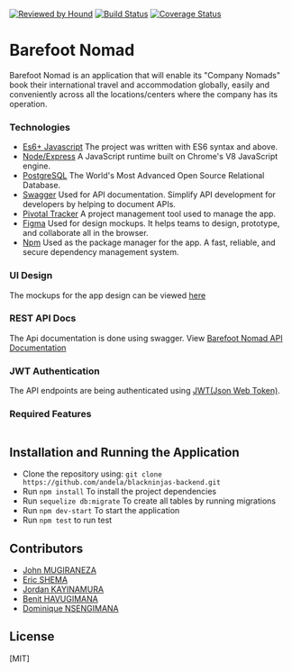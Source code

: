 [![Reviewed by Hound](https://img.shields.io/badge/Reviewed%20by-Hound-blueviolet)](https://houndci.com)
[![Build Status](https://travis-ci.org/andela/blackninjas-backend.svg?branch=develop)](https://travis-ci.org/andela/blackninjas-backend/)
[![Coverage Status](https://coveralls.io/repos/github/andela/blackninjas-backend/badge.svg?branch=ch-integrate-covellars-%23169817858)](https://coveralls.io/github/andela/blackninjas-backend?branch=ch-integrate-covellars-%23169817858)
# Barefoot Nomad
Barefoot Nomad is an application that will enable its "Company Nomads" book their international travel and accommodation globally, easily and conveniently across all the locations/centers where the company has its operation.

### Technologies
* [Es6+ Javascript](https://www.ecma-international.org/ecma-262/9.0/index.html) The project was written with ES6 syntax and above.
* [Node/Express](https://nodejs.org/en/) A JavaScript runtime built on Chrome's V8 JavaScript engine.
* [PostgreSQL](https://www.postgresql.org/) The World's Most Advanced Open Source Relational Database.
* [Swagger](https://swagger.io/) Used for API documentation. Simplify API development for developers by helping to document APIs.
* [Pivotal Tracker](https://www.pivotaltracker.com) A project management tool used to manage the app.
* [Figma](https://www.figma.com/) Used for design mockups. It helps teams to design, prototype, and collaborate all in the browser.
* [Npm](https://www.npmjs.com/) Used as the package manager for the app. A fast, reliable, and secure dependency management system.



### UI Design
The mockups for the app design can be viewed [here](https://www.pivotaltracker.com/n/projects/2419089)


### REST API Docs
The Api documentation is done using swagger. View [Barefoot Nomad API Documentation](https://)

### JWT Authentication
The API endpoints are being authenticated using [JWT(Json Web Token)](https://jwt.io/).

### Required Features

```

```

## Installation and Running the Application

* Clone the repository using: `git clone https://github.com/andela/blackninjas-backend.git`
* Run `npm install` To install the project dependencies
* Run `sequelize db:migrate` To create all tables by running migrations
* Run `npm dev-start` To start the application
* Run `npm test` to run test

## Contributors
* [John MUGIRANEZA](https://github.com/mujohn26)
* [Eric SHEMA](https://github.com/userName)
* [Jordan KAYINAMURA](https://github.com/userName)
* [Benit HAVUGIMANA](https://github.com/userName)
* [Dominique NSENGIMANA](https://github.com/userName)


## License
[MIT]
